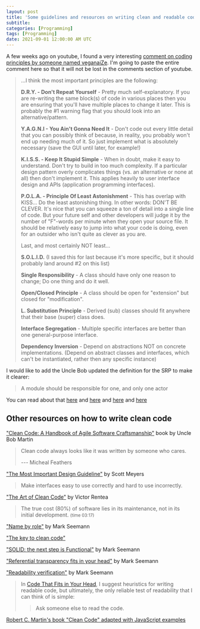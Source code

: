 ```yaml
---
layout: post
title: 'Some guidelines and resources on writing clean and readable code'
subtitle: 
categories: [Programming]
tags: [Programming]
date: 2021-09-01 12:00:00 AM UTC
---
```


<!-- Started July 28, 2021  06:24 PM Philippine Time -->


A few weeks ago on youtube, I found a very interesting [comment on coding principles by someone named veganaiZe](https://www.youtube.com/watch?v=WV2Ed1QTst8&lc=Ugwjp5QVpxe_AQK7YNF4AaABAg). I'm going to paste the entire comment here so that it will not be lost in the comments section of youtube.


<!-- 
> This is one of the most important, as well as overlooked, topics in software engineering.  Tech focuses a lot more on the "Patterns" during this talk than on "Principles". These software design patterns offer ways to accomplish certain behaviors, within a program, and also serve to benefit programmer communication.  They all stand upon and are justified by principles.
> 
-->

> ...I think the most important principles are the following:
> 
> **D.R.Y. - Don't Repeat Yourself** - Pretty much self-explanatory.  If you are re-writing the same block(s) of code in various places then you are ensuring that you'll have multiple places to change it later.  This is probably the #1 warning flag that you should look into an alternative/pattern.
> 
> **Y.A.G.N.I - You Ain't Gonna Need It** - Don't code out every little detail that you can possibly think of because, in reality, you probably won't end up needing much of it.  So just implement what is absolutely necessary (save the GUI until later, for example!)
> 
> **K.I.S.S. - Keep It Stupid Simple** - When in doubt, make it easy to understand.  Don't try to build in too much complexity.  If a particular design pattern overly complicates things (vs. an alternative or none at all) then don't implement it.  This applies heavily to user interface design and APIs (application programming interfaces).
> 
> **P.O.L.A. - Principle Of Least Astonishment** - This has overlap with KISS...  Do the least astonishing thing.  In other words: DON'T BE CLEVER.  It's nice that you can squeeze a ton of detail into a single line of code.  But your future self and other developers will judge it by the number of "F"-words per minute when they open your source file.  It should be relatively easy to jump into what your code is doing, even for an outsider who isn't quite as clever as you are.
> 
> Last, and most certainly NOT least...
> 
> **S.O.L.I.D.**  (I saved this for last because it's more specific, but it should probably land around #2 on this list)
> 
> **Single Responsibility** - A class should have only one reason to change;  Do one thing and do it well.
> 
> **Open/Closed Principle** - A class should be open for "extension" but closed for "modification".
> 
> **L. Substitution Principle** - Derived (sub) classes should fit anywhere that their base (super) class does.
> 
> **Interface Segregation** - Multiple specific interfaces are better than one general-purpose interface.
> 
> **Dependency Inversion** - Depend on abstractions NOT on concrete implementations.  (Depend on abstract classes and interfaces, which can't be instantiated, rather then any specific instance)


<!-- Instead of repeating ugly logic, why don't you just push that logic into its own function and name the function after the comment that was above said ugly logic? That should leave your code nice and declarative (ie. readable), and hey, it'll even keep the code DRY. -->

I would like to add the Uncle Bob updated the definition for the SRP to make it clearer:

> A module should be responsible for one, and only one actor

You can read about that 
[here](https://blog.cleancoder.com/uncle-bob/2014/05/08/SingleReponsibilityPrinciple.html)
and [here](https://www.e4developer.com/2018/10/04/single-responsibility-principle-do-you-know-the-real-one/)
and [here](https://www.brainstobytes.com/the-single-responsibility-principle/)
and [here](http://www.softwareonthebrain.com/2022/01/the-misunderstood-single-responsibility.html) <!-- The Misunderstood Single Responsibility Principle by Joseph Lynch - from Uncle Bob's tweet - https://twitter.com/unclebobmartin/status/1485224521875562498 -->


<!-- 
["The Single Responsibility Principle"](https://blog.cleancoder.com/uncle-bob/2014/05/08/SingleReponsibilityPrinciple.html) by Uncle Bob Martin

["Single Responsibility Principle – do you know the real one?"](https://www.e4developer.com/2018/10/04/single-responsibility-principle-do-you-know-the-real-one/) by Bartosz Jedrzejewski

["The Single Responsibility Principle"](https://www.brainstobytes.com/the-single-responsibility-principle/) by Juan Orozco Villalobos
 -->





## Other resources on how to write clean code


["Clean Code: A Handbook of Agile Software Craftsmanship"](https://www.bookdepository.com/Clean-Code-Robert-C-Martin/9780132350884?a_aid=jflaga) book by Uncle Bob Martin

> Clean code always looks like it was written by someone who cares. 
> 
> --- Micheal Feathers



["The Most Important Design Guideline"](https://oguzpedia.blogspot.com/2016/01/scott-meyers-most-important-design.html) by Scott Meyers

> Make interfaces easy to use correctly and hard to use incorrectly.



["The Art of Clean Code"](https://youtu.be/AeWbJ5LIFNg?t=205) by Victor Rentea

> The true cost (80%) of software lies in its maintenance, not in its initial development. <small>(time 03:17)</small>



["Name by role"](https://blog.ploeh.dk/2020/11/30/name-by-role/) by Mark Seemann



<!-- Shameless plug:  -->
["The key to clean code"](/2021/08/08/the-key-to-clean-code/)



["SOLID: the next step is Functional"](https://blog.ploeh.dk/2014/03/10/solid-the-next-step-is-functional/) by Mark Seemann

["Referential transparency fits in your head"](https://blog.ploeh.dk/2021/07/28/referential-transparency-fits-in-your-head/) by Mark Seemann

<!-- 
Good names are skin-deep by Mark Seemann - https://blog.ploeh.dk/2020/11/23/good-names-are-skin-deep/
 -->

["Readability verification"](https://blog.ploeh.dk/2021/10/18/readability-verification/) by Mark Seemann

> In [Code That Fits in Your Head](https://blog.ploeh.dk/code-that-fits-in-your-head), I suggest heuristics for writing readable code, but ultimately, the only reliable test of readability that I can think of is simple:
>
> > Ask someone else to read the code.

[Robert C. Martin's book "Clean Code" adapted with JavaScript examples](https://www.reddit.com/r/node/comments/5pvzo2/robert_c_martins_book_clean_code_adapted_with/)


